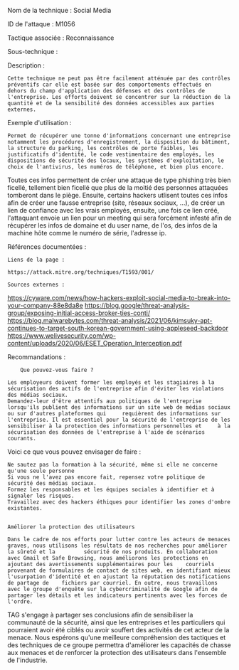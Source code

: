 Nom de la technique : Social Media

ID de l'attaque : M1056

Tactique associée : Reconnaissance

Sous-technique :

Description : 

    Cette technique ne peut pas être facilement atténuée par des contrôles préventifs car elle est basée sur des comportements effectués en dehors du champ d'application des défenses et des contrôles de l'entreprise. Les efforts doivent se concentrer sur la réduction de la quantité et de la sensibilité des données accessibles aux parties externes.

Exemple d'utilisation : 

    Permet de récupérer une tonne d'informations concernant une entreprise notamment les procédures d'enregistrement, la disposition du bâtiment, la structure du parking, les contrôles de porte faibles, les justificatifs d'identité, le code vestimentaire des employés, les dispositions de sécurité des locaux, les systèmes d'exploitation, le choix de l'antivirus, les numéros de téléphone, et bien plus encore. 
Toutes ces infos permettent de créer une attaque de type phishing très bien ficellé, tellement bien ficellé que plus de la moitié des personnes attaquées tomberont dans le piège. 
Ensuite, certains hackers utlisent toutes ces infos afin de créer une fausse entreprise (site, réseaux sociaux, ...), de créer un lien de confiance avec les vrais employés, ensuite, une fois ce lien créé, l'attaquant envoie un lien pour un meeting qui sera forcément infesté afin de récupérer les infos de domaine et du user name, de l'os, des infos de la machine hôte comme le numéro de série, l'adresse ip.


Références documentées : 
    
    Liens de la page : 
    
    https://attack.mitre.org/techniques/T1593/001/
    
    Sources externes :

https://cyware.com/news/how-hackers-exploit-social-media-to-break-into-your-company-88e8da8e
https://blog.google/threat-analysis-group/exposing-initial-access-broker-ties-conti/
https://blog.malwarebytes.com/threat-analysis/2021/06/kimsuky-apt-continues-to-target-south-korean-government-using-appleseed-backdoor
https://www.welivesecurity.com/wp-content/uploads/2020/06/ESET_Operation_Interception.pdf

Recommandations :

        Que pouvez-vous faire ?

    Les employeurs doivent former les employés et les stagiaires à la sécurisation des actifs de l'entreprise afin d'éviter les violations des médias sociaux. 
    Demandez-leur d'être attentifs aux politiques de l'entreprise lorsqu'ils publient des informations sur un site web de médias sociaux ou sur d'autres plateformes qui     requièrent des informations sur l'entreprise. Il est essentiel pour la sécurité de l'entreprise de les sensibiliser à la protection des informations personnelles et     à la sécurisation des données de l'entreprise à l'aide de scénarios courants.

Voici ce que vous pouvez envisager de faire :

    Ne sautez pas la formation à la sécurité, même si elle ne concerne qu'une seule personne
    Si vous ne l'avez pas encore fait, repensez votre politique de sécurité des médias sociaux.
    Formez les responsables et les équipes sociales à identifier et à signaler les risques.
    Travaillez avec des hackers éthiques pour identifier les zones d'ombre existantes.


    Améliorer la protection des utilisateurs

    Dans le cadre de nos efforts pour lutter contre les acteurs de menaces graves, nous utilisons les résultats de nos recherches pour améliorer la sûreté et la         sécurité de nos produits. En collaboration avec Gmail et Safe Browsing, nous améliorons les protections en ajoutant des avertissements supplémentaires pour les    courriels provenant de formulaires de contact de sites web, en identifiant mieux l'usurpation d'identité et en ajustant la réputation des notifications de partage de    fichiers par courriel. En outre, nous travaillons avec le groupe d'enquête sur la cybercriminalité de Google afin de partager les détails et les indicateurs pertinents avec les forces de l'ordre.

TAG s'engage à partager ses conclusions afin de sensibiliser la communauté de la sécurité, ainsi que les entreprises et les particuliers qui pourraient avoir été ciblés ou avoir souffert des activités de cet acteur de la menace. Nous espérons qu'une meilleure compréhension des tactiques et des techniques de ce groupe permettra d'améliorer les capacités de chasse aux menaces et de renforcer la protection des utilisateurs dans l'ensemble de l'industrie.
